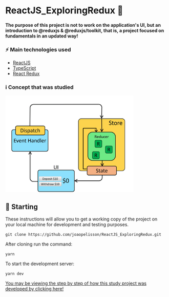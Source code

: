 # ReactJS_ExploringRedux 🚀

#### The purpose of this project is not to work on the application's UI, but an introduction to @reduxjs & @reduxjs/toolkit, that is, a project focused on fundamentals in an updated way!

### ⚡ Main technologies used
- [ReactJS](https://pt-br.reactjs.org/)
- [TypeScript](https://www.typescriptlang.org/)
- [React Redux](https://react-redux.js.org/)

### ℹ️ Concept that was studied

<img src="./example.gif" width="400" />


## 🚀 Starting

These instructions will allow you to get a working copy of the project on your local machine for development and testing purposes. 

```
git clone https://github.com/joaopelisson/ReactJS_ExploringRedux.git
```

After cloning run the command:

```
yarn
```

To start the development server:

```
yarn dev
```


[You may be viewing the step by step of how this study project was developed by clicking here!](https://youtu.be/HGMd3dbB-lM)
